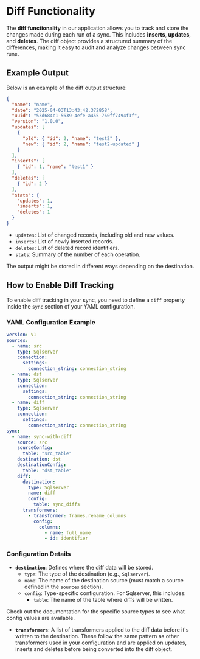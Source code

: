 # Diff Functionality

The **diff functionality** in our application allows you to track and store the changes made during each run of a sync. This includes **inserts**, **updates**, and **deletes**. The diff object provides a structured summary of the differences, making it easy to audit and analyze changes between sync runs.

## Example Output

Below is an example of the diff output structure:

```json
{
  "name": "name",
  "date": "2025-04-03T13:43:42.372858",
  "uuid": "53d684c1-5639-4efe-a455-760ff7494f1f",
  "version": "1.0.0",
  "updates": [
    {
      "old": { "id": 2, "name": "test2" },
      "new": { "id": 2, "name": "test2-updated" }
    }
  ],
  "inserts": [
    { "id": 1, "name": "test1" }
  ],
  "deletes": [
    { "id": 2 }
  ],
  "stats": {
    "updates": 1,
    "inserts": 1,
    "deletes": 1
  }
}
```

- `updates`: List of changed records, including old and new values.
- `inserts`: List of newly inserted records.
- `deletes`: List of deleted record identifiers.
- `stats`: Summary of the number of each operation.

The output might be stored in different ways depending on the destination.
## How to Enable Diff Tracking

To enable diff tracking in your sync, you need to define a `diff` property inside the `sync` section of your YAML configuration.

### YAML Configuration Example

```yaml
version: V1
sources:
  - name: src
    type: Sqlserver
    connection: 
      settings:
        connection_string: connection_string
  - name: dst
    type: Sqlserver
    connection: 
      settings:
        connection_string: connection_string
  - name: diff
    type: Sqlserver
    connection: 
      settings:
        connection_string: connection_string
sync:
  - name: sync-with-diff
    source: src
    sourceConfig:
      table: "src_table"
    destination: dst
    destinationConfig:
      table: "dst_table"
    diff:
      destination:
        type: Sqlserver
        name: diff
        config:
          table: sync_diffs
      transformers:
        - transformer: frames.rename_columns
          config:
            columns:
              - name: full_name
              - id: identifier
```

### Configuration Details

- **`destination`**: Defines where the diff data will be stored.
  - `type`: The type of the destination (e.g., `Sqlserver`).
  - `name`: The name of the destination source (must match a source defined in the `sources` section).
  - `config`: Type-specific configuration. For Sqlserver, this includes:
    - `table`: The name of the table where diffs will be written.

Check out the documentation for the specific source types to see what config values are available.

- **`transformers`**: A list of transformers applied to the diff data before it's written to the destination. These follow the same pattern as other transformers used in your configuration and are applied on updates, inserts and deletes before being converted into the diff object.
